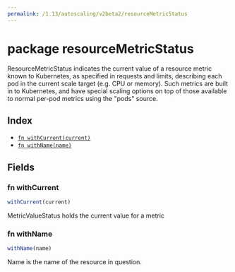 ```yaml
---
permalink: /1.13/autoscaling/v2beta2/resourceMetricStatus
---
```


# package resourceMetricStatus

ResourceMetricStatus indicates the current value of a resource metric known to Kubernetes, as specified in requests and limits, describing each pod in the current scale target (e.g. CPU or memory).  Such metrics are built in to Kubernetes, and have special scaling options on top of those available to normal per-pod metrics using the "pods" source.

## Index

* [`fn withCurrent(current)`](#fn-withcurrent)
* [`fn withName(name)`](#fn-withname)

## Fields

### fn withCurrent

```ts
withCurrent(current)
```

MetricValueStatus holds the current value for a metric

### fn withName

```ts
withName(name)
```

Name is the name of the resource in question.